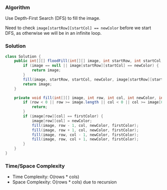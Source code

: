 ### Algorithm

Use Depth-First Search (DFS) to fill the image.

Need to check `image[startRow][startCol] == newColor` before we start DFS, as otherwise we will be in an infinite loop.

### Solution

```java
class Solution {
    public int[][] floodFill(int[][] image, int startRow, int startCol, int newColor) {
        if (image == null || image[startRow][startCol] == newColor) {
            return image;
        }
        fill(image, startRow, startCol, newColor, image[startRow][startCol]);
        return image;
    }

    private void fill(int[][] image, int row, int col, int newColor, int firstColor) {
        if (row < 0 || row >= image.length || col < 0 || col >= image[0].length) {
            return;
        }
        if (image[row][col] == firstColor) {
            image[row][col] = newColor;
            fill(image, row - 1, col, newColor, firstColor);
            fill(image, row + 1, col, newColor, firstColor);
            fill(image, row, col - 1, newColor, firstColor);
            fill(image, row, col + 1, newColor, firstColor);
        }
    }
}
```

### Time/Space Complexity

-  Time Complexity: O(rows * cols)
- Space Complexity: O(rows * cols) due to recursion
